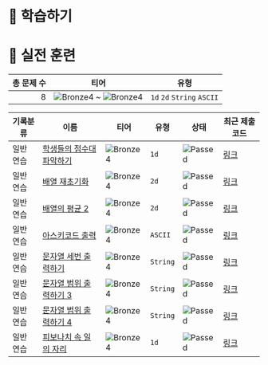# 📖 학습하기

# 🥇 실전 훈련
|총 문제 수|티어|유형|
|---:|---|---|
|8|![Bronze4][b4] ~ ![Bronze4][b4]|`1d` `2d` `String` `ASCII`|

|기록분류|이름|티어|유형|상태|최근 제출 코드|
|---|---|---|---|---|---|
|일반 연습|[학생들의 점수대 파악하기](https://www.codetree.ai/training-field/search/problems/understand-students-scores)|![Bronze4][b4]|`1d`|![Passed][passed]|[링크](https://github.com/KMSGIT23/codetree-TILs/blob/main/240227/%ED%95%99%EC%83%9D%EB%93%A4%EC%9D%98%20%EC%A0%90%EC%88%98%EB%8C%80%20%ED%8C%8C%EC%95%85%ED%95%98%EA%B8%B0/understand-students-scores.py)|
|일반 연습|[배열 재초기화](https://www.codetree.ai/training-field/search/problems/aray-reinitialization)|![Bronze4][b4]|`2d`|![Passed][passed]|[링크](https://github.com/KMSGIT23/codetree-TILs/blob/main/240227/%EB%B0%B0%EC%97%B4%20%EC%9E%AC%EC%B4%88%EA%B8%B0%ED%99%94/aray-reinitialization.py)|
|일반 연습|[배열의 평균 2](https://www.codetree.ai/training-field/search/problems/ave-of-array-2)|![Bronze4][b4]|`2d`|![Passed][passed]|[링크](https://github.com/KMSGIT23/codetree-TILs/blob/main/240227/%EB%B0%B0%EC%97%B4%EC%9D%98%20%ED%8F%89%EA%B7%A0%202/ave-of-array-2.py)|
|일반 연습|[아스키코드 출력](https://www.codetree.ai/training-field/search/problems/print-ascii)|![Bronze4][b4]|`ASCII`|![Passed][passed]|[링크](https://github.com/KMSGIT23/codetree-TILs/blob/main/240227/%EC%95%84%EC%8A%A4%ED%82%A4%EC%BD%94%EB%93%9C%20%EC%B6%9C%EB%A0%A5/print-ascii.py)|
|일반 연습|[문자열 세번 출력하기](https://www.codetree.ai/training-field/search/problems/print-string-thrice)|![Bronze4][b4]|`String`|![Passed][passed]|[링크](https://github.com/KMSGIT23/codetree-TILs/blob/main/240227/%EB%AC%B8%EC%9E%90%EC%97%B4%20%EC%84%B8%EB%B2%88%20%EC%B6%9C%EB%A0%A5%ED%95%98%EA%B8%B0/print-string-thrice.py)|
|일반 연습|[문자열 범위 출력하기 3](https://www.codetree.ai/training-field/search/problems/print-string-in-range-3)|![Bronze4][b4]|`String`|![Passed][passed]|[링크](https://github.com/KMSGIT23/codetree-TILs/blob/main/240227/%EB%AC%B8%EC%9E%90%EC%97%B4%20%EB%B2%94%EC%9C%84%20%EC%B6%9C%EB%A0%A5%ED%95%98%EA%B8%B0%203/print-string-in-range-3.py)|
|일반 연습|[문자열 범위 출력하기 4](https://www.codetree.ai/training-field/search/problems/print-string-in-range-4)|![Bronze4][b4]|`String`|![Passed][passed]|[링크](https://github.com/KMSGIT23/codetree-TILs/blob/main/240227/%EB%AC%B8%EC%9E%90%EC%97%B4%20%EB%B2%94%EC%9C%84%20%EC%B6%9C%EB%A0%A5%ED%95%98%EA%B8%B0%204/print-string-in-range-4.py)|
|일반 연습|[피보나치 속 일의 자리](https://www.codetree.ai/training-field/search/problems/number-of-places-in-the-fibonacci)|![Bronze4][b4]|`1d`|![Passed][passed]|[링크](https://github.com/KMSGIT23/codetree-TILs/blob/main/240227/%ED%94%BC%EB%B3%B4%EB%82%98%EC%B9%98%20%EC%86%8D%20%EC%9D%BC%EC%9D%98%20%EC%9E%90%EB%A6%AC/number-of-places-in-the-fibonacci.py)|










[b5]: https://img.shields.io/badge/Bronze_5-%235D3E31.svg
[b4]: https://img.shields.io/badge/Bronze_4-%235D3E31.svg
[b3]: https://img.shields.io/badge/Bronze_3-%235D3E31.svg
[b2]: https://img.shields.io/badge/Bronze_2-%235D3E31.svg
[b1]: https://img.shields.io/badge/Bronze_1-%235D3E31.svg
[s5]: https://img.shields.io/badge/Silver_5-%23394960.svg
[s4]: https://img.shields.io/badge/Silver_4-%23394960.svg
[s3]: https://img.shields.io/badge/Silver_3-%23394960.svg
[s2]: https://img.shields.io/badge/Silver_2-%23394960.svg
[s1]: https://img.shields.io/badge/Silver_1-%23394960.svg
[g5]: https://img.shields.io/badge/Gold_5-%23FFC433.svg
[g4]: https://img.shields.io/badge/Gold_4-%23FFC433.svg
[g3]: https://img.shields.io/badge/Gold_3-%23FFC433.svg
[g2]: https://img.shields.io/badge/Gold_2-%23FFC433.svg
[g1]: https://img.shields.io/badge/Gold_1-%23FFC433.svg
[p5]: https://img.shields.io/badge/Platinum_5-%2376DDD8.svg
[p4]: https://img.shields.io/badge/Platinum_4-%2376DDD8.svg
[p3]: https://img.shields.io/badge/Platinum_3-%2376DDD8.svg
[p2]: https://img.shields.io/badge/Platinum_2-%2376DDD8.svg
[p1]: https://img.shields.io/badge/Platinum_1-%2376DDD8.svg
[passed]: https://img.shields.io/badge/Passed-%23009D27.svg
[failed]: https://img.shields.io/badge/Failed-%23D24D57.svg
[easy]: https://img.shields.io/badge/쉬움-%235cb85c.svg?for-the-badge
[medium]: https://img.shields.io/badge/보통-%23FFC433.svg?for-the-badge
[hard]: https://img.shields.io/badge/어려움-%23D24D57.svg?for-the-badge